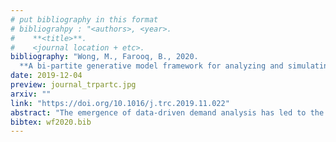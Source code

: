 ```yaml
---
# put bibliography in this format
# bibliograhpy : "<authors>, <year>.
#    **<title>**.
#    <journal location + etc>.
bibliography: "Wong, M., Farooq, B., 2020.
  **A bi-partite generative model framework for analyzing and simulating large scale multiple discrete-continuous travel behaviour data**." # surround Title with **<title>**
date: 2019-12-04
preview: journal_trpartc.jpg
arxiv: ""
link: "https://doi.org/10.1016/j.trc.2019.11.022"
abstract: "The emergence of data-driven demand analysis has led to the increased use of generative modelling to learn the probabilistic dependencies between random variables. Although their apparent use has mostly been limited to image recognition and classification in recent years, generative machine learning algorithms can be a powerful tool for travel behaviour research by replicating travel behaviour by the underlying properties of data structures. In this paper, we examine the use of generative machine learning approach for analyzing multiple discrete-continuous (MDC) travel behaviour data. We provide a plausible perspective of how we can exploit the use of machine learning techniques to interpret the underlying heterogeneities in the data. We show that generative models are conceptually similar to the choice selection behaviour process through information entropy and variational Bayesian inference. Without loss of generality, we consider a restricted Boltzmann machine (RBM) based algorithm with multiple discrete-continuous layers, formulated as a variational Bayesian inference optimization problem. We systematically describe the proposed machine learning algorithm and develop a process of analyzing travel behaviour data from a generative learning perspective. We show parameter stability from model analysis and simulation tests on an open dataset with multiple discrete-continuous dimensions from a data size of 293,330 observations. For interpretability, we derive the conditional probabilities, elasticities and perform statistical analysis on the latent variables. We show that our model can generate statistically similar data distributions for travel forecasting and prediction and performs better than purely discriminative methods in validation. Our results indicate that latent constructs in generative models can accurately represent the joint distribution consistently on MDC data."
bibtex: wf2020.bib
---
```


